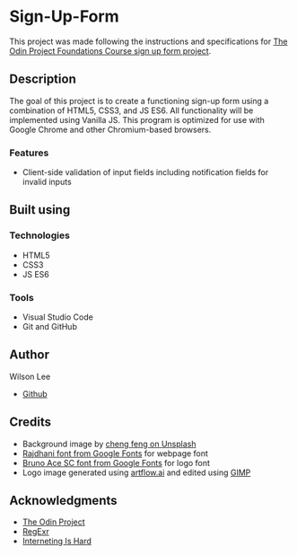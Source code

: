 # Sign-Up-Form

This project was made following the instructions and specifications for [The Odin Project Foundations Course sign up form project](https://www.theodinproject.com/lessons/node-path-intermediate-html-and-css-sign-up-form).

## Description

The goal of this project is to create a functioning sign-up form using a combination of HTML5, CSS3, and JS ES6. All functionality will be implemented using Vanilla JS. This program is optimized for use with Google Chrome and other Chromium-based browsers.

### Features

- Client-side validation of input fields including notification fields for invalid inputs

## Built using

### Technologies

- HTML5
- CSS3
- JS ES6

### Tools

- Visual Studio Code
- Git and GitHub

## Author

Wilson Lee
- [Github](https://github.com/estercade/)

## Credits

* Background image by [cheng feng on Unsplash](https://unsplash.com/@chengfengrecord/)
* [Rajdhani font from Google Fonts](https://fonts.google.com/specimen/Rajdhani/) for webpage font
* [Bruno Ace SC font from Google Fonts](https://fonts.google.com/specimen/Bruno+Ace+SC/) for logo font
* Logo image generated using [artflow.ai](https://app.artflow.ai/) and edited using [GIMP](https://www.gimp.org/)

## Acknowledgments

* [The Odin Project](https://www.theodinproject.com/)
* [RegExr](https://regexr.com/)
* [Interneting Is Hard](https://internetingishard.netlify.app/)